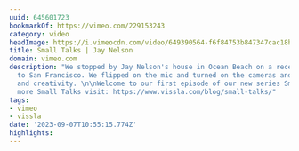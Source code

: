 ```yaml
---
uuid: 645601723
bookmarkOf: https://vimeo.com/229153243
category: video
headImage: https://i.vimeocdn.com/video/649390564-f6f84753b847347cac18bf2e6640446ae69a905cc698781f101ad98172f5c3f6-d_640
title: Small Talks | Jay Nelson
domain: vimeo.com
description: "We stopped by Jay Nelson's house in Ocean Beach on a recent trip up
  to San Francisco. We flipped on the mic and turned on the cameras and talked surf
  and creativity. \n\nWelcome to our first episode of our new series Small Talks.\n\nFor
  more Small Talks visit: https://www.vissla.com/blog/small-talks/"
tags:
- vimeo
- vissla
date: '2023-09-07T10:55:15.774Z'
highlights:
---
```




